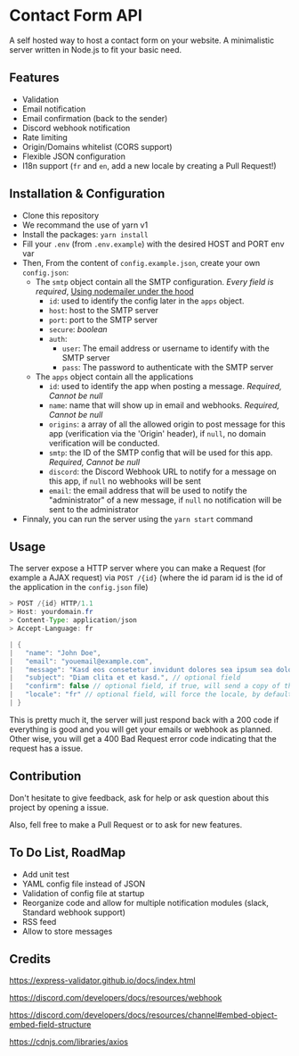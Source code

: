 # Contact Form API

A self hosted way to host a contact form on your website. A minimalistic server written in Node.js to fit your basic need.

## Features

- Validation
- Email notification
- Email confirmation (back to the sender)
- Discord webhook notification
- Rate limiting
- Origin/Domains whitelist (CORS support)
- Flexible JSON configuration
- I18n support (`fr` and `en`, add a new locale by creating a Pull Request!)

## Installation & Configuration

- Clone this repository
- We recommand the use of yarn v1
- Install the packages: `yarn install`
- Fill your `.env` (from `.env.example`) with the desired HOST and PORT env var
- Then, From the content of `config.example.json`, create your own `config.json`:
  - The `smtp` object contain all the SMTP configuration. *Every field is required*, [Using nodemailer under the hood](https://nodemailer.com/smtp/#general-options)
    - `id`: used to identify the config later in the `apps` object.
    - `host`: host to the SMTP server
    - `port`: port to the SMTP server
    - `secure`: *boolean*
    - `auth`:
      - `user`: The email address or username to identify with the SMTP server
      - `pass`: The password to authenticate with the SMTP server
  - The `apps` object contain all the applications
    - `id`: used to identify the app when posting a message. *Required, Cannot be null*
    - `name`: name that will show up in email and webhooks. *Required, Cannot be null*
    - `origins`: a array of all the allowed origin to post message for this app (verification via the 'Origin' header), if `null`, no domain verification will be conducted.
    - `smtp`: the ID of the SMTP config that will be used for this app. *Required, Cannot be null*
    - `discord`: the Discord Webhook URL to notify for a message on this app, if `null` no webhooks will be sent
    - `email`: the email address that will be used to notify the "administrator" of a new message, if `null` no notification will be sent to the administrator
- Finnaly, you can run the server using the `yarn start` command

## Usage

The server expose a HTTP server where you can make a Request (for example a AJAX request) via `POST /{id}` (where the id param id is the id of the application in the `config.json` file)

```java
> POST /{id} HTTP/1.1
> Host: yourdomain.fr
> Content-Type: application/json
> Accept-Language: fr

| {
| 	"name": "John Doe",
| 	"email": "youemail@example.com",
| 	"message": "Kasd eos consetetur invidunt dolores sea ipsum sea dolor kasd. Erat eirmod dolor consetetur voluptua, ipsum et accusam sadipscing sanctus et. Amet aliquyam diam sea eos ea amet nonumy ea lorem. No eos takimata nonumy justo diam tempor dolor rebum.",
| 	"subject": "Diam clita et et kasd.", // optional field
| 	"confirm": false // optional field, if true, will send a copy of this message back to the email given with the 'email' key
| 	"locale": "fr" // optional field, will force the locale, by default the locale is found using the Accept-Language header sent by the client
| }
```

This is pretty much it, the server will just respond back with a 200 code if everything is good and you will get your emails or webhook as planned. Other wise, you will get a 400 Bad Request error code indicating that the request has a issue.

## Contribution

Don't hesitate to give feedback, ask for help or ask question about this project by opening a issue.

Also, fell free to make a Pull Request or to ask for new features.

## To Do List, RoadMap

- Add unit test
- YAML config file instead of JSON
- Validation of config file at startup
- Reorganize code and allow for multiple notification modules (slack, Standard webhook support)
- RSS feed
- Allow to store messages

## Credits

https://express-validator.github.io/docs/index.html

https://discord.com/developers/docs/resources/webhook

https://discord.com/developers/docs/resources/channel#embed-object-embed-field-structure

https://cdnjs.com/libraries/axios
